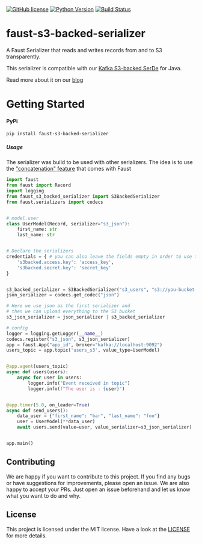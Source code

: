 [![GitHub license](https://img.shields.io/github/license/bakdata/faust-s3-backed-serializer)](https://github.com/bakdata/faust-s3-backed-serializer/blob/master/LICENSE)
[![Python Version](https://img.shields.io/badge/python-3.6%20%7C%203.7%20%7C%203.8-blue.svg)](https://img.shields.io/badge/python-3.6%20%7C%203.7-blue.svg)
[![Build Status](https://dev.azure.com/bakdata/public/_apis/build/status/bakdata.faust-s3-backed-serializer?branchName=master)](https://dev.azure.com/bakdata/public/_build/latest?definitionId=22&branchName=master)

# faust-s3-backed-serializer

A Faust Serializer that reads and writes records from and to S3 transparently.

This serializer is compatible with our [Kafka S3-backed SerDe](https://github.com/bakdata/kafka-s3-backed-serde) for Java.

Read more about it on our [blog](https://medium.com/bakdata/processing-large-messages-with-kafka-streams-167a166ca38b)

# Getting Started

#### PyPi

```
pip install faust-s3-backed-serializer
```


##### Usage

The serializer was build to be used with other serializers. The idea is to use the ["concatenation" feature](https://faust.readthedocs.io/en/latest/userguide/models.html#codec-registry) that comes with Faust

```python
import faust
from faust import Record
import logging
from faust_s3_backed_serializer import S3BackedSerializer
from faust.serializers import codecs


# model.user
class UserModel(Record, serializer="s3_json"):
    first_name: str
    last_name: str


# Declare the serializers
credentials = { # you can also leave the fields empty in order to use the default AWS credential chain
    's3backed.access.key': 'access_key',
    's3backed.secret.key': 'secret_key'
}


s3_backed_serializer = S3BackedSerializer("s3_users", "s3://you-bucket-name/", "eu-central-1", credentials, 0, False)
json_serializer = codecs.get_codec("json")

# Here we use json as the first serializer and
# then we can upload everything to the S3 bucket
s3_json_serializer = json_serializer | s3_backed_serializer

# config
logger = logging.getLogger(__name__)
codecs.register("s3_json", s3_json_serializer)
app = faust.App("app_id", broker="kafka://localhost:9092")
users_topic = app.topic('users_s3', value_type=UserModel)


@app.agent(users_topic)
async def users(users):
    async for user in users:
        logger.info("Event received in topic")
        logger.info(f"The user is : {user}")


@app.timer(5.0, on_leader=True)
async def send_users():
    data_user = {"first_name": "bar", "last_name": "foo"}
    user = UserModel(**data_user)
    await users.send(value=user, value_serializer=s3_json_serializer)


app.main()

````


## Contributing

We are happy if you want to contribute to this project.
If you find any bugs or have suggestions for improvements, please open an issue.
We are also happy to accept your PRs.
Just open an issue beforehand and let us know what you want to do and why.

## License
This project is licensed under the MIT license.
Have a look at the [LICENSE](https://github.com/bakdata/faust-s3-backed-serializer/blob/master/LICENSE) for more details.
